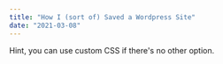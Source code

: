 ```yaml
---
title: "How I (sort of) Saved a Wordpress Site"
date: "2021-03-08"
---
```


Hint, you can use custom CSS if there's no other option.